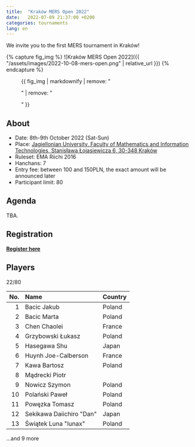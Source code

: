 ```yaml
---
title:  "Kraków MERS Open 2022"
date:   2022-07-09 21:37:00 +0200
categories: tournaments
lang: en
---
```


We invite you to the first MERS tournament in Kraków!

{% capture fig_img %}
![Kraków MERS Open 2022]({{ "/assets/images/2022-10-08-mers-open.png" | relative_url }})
{% endcapture %}

<figure>
  {{ fig_img | markdownify | remove: "<p>" | remove: "</p>" }}
</figure>

## About

* Date: 8th-9th October 2022 (Sat-Sun)
* Place: [Jagiellonian University, Faculty of Mathematics and Information Technologies, Stanisława Łojasiewicza 6, 30-348 Kraków](https://goo.gl/maps/izBiryMK8gM9GpQd6)
* Ruleset: EMA Riichi 2016
* Hanchans: 7
* Entry fee: between 100 and 150PLN, the exact amount will be announced later
* Participant limit: 80

## Agenda

TBA.

## Registration

**[Register here](https://forms.gle/n25tH2yqy7i7nW7DA)**

## Players

<div class="progress" style="margin-bottom: 0.5em">
	<div
		class="progress-bar progress-bar-striped"
		role="progressbar"
		style="width: calc(100%*22/80);"
		aria-valuenow="22"
		aria-valuemin="0"
		aria-valuemax="80">
		22/80
	</div>
</div>

<center markdown="block">

| No. | Name                     | Country |
|----:|:-------------------------|:--------|
|   1 | Bacic Jakub              | Poland  |
|   2 | Bacic Marta              | Poland  |
|   3 | Chen Chaolei             | France  |
|   4 | Grzybowski Łukasz        | Poland  |
|   5 | Hasegawa Shu             | Japan   |
|   6 | Huynh Joe-Calberson      | France  |
|   7 | Kawa Bartosz             | Poland  |
|   8 | Mądrecki Piotr           |         |
|   9 | Nowicz Szymon            | Poland  |
|  10 | Polański Paweł           | Poland  |
|  11 | Powęzka Tomasz           | Poland  |
|  12 | Sekikawa Daiichiro "Dan" | Japan   |
|  13 | Świątek Luna "lunax"     | Poland  |

</center>

...and 9 more
